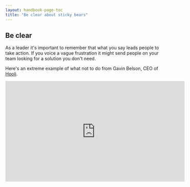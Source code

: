 ```yaml
---
layout: handbook-page-toc
title: "Be clear about sticky bears"
---
```


## Be clear

As a leader it's important to remember that what you say leads people to take action. If you voice a vague frustration it might send people on your team looking for a solution you don't need. 

Here's an extreme example of what not to do from Gavin Belson, CEO of [Hooli](https://hooli.xyz).

<iframe width="560" height="315" src="https://www.youtube-nocookie.com/embed/i92Ws7qPTRg" frameborder="0" allow="accelerometer; autoplay; clipboard-write; encrypted-media; gyroscope; picture-in-picture" allowfullscreen></iframe>